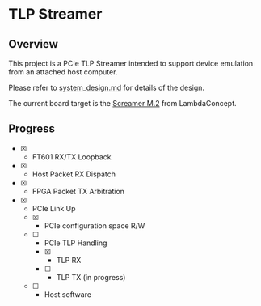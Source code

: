 # TLP Streamer
## Overview
This project is a PCIe TLP Streamer intended to support device emulation from an attached host computer.

Please refer to [system_design.md](docs/system_design.md) for details of the design.

The current board target is the [Screamer M.2](https://shop.lambdaconcept.com/home/43-screamer-m2.html) from LambdaConcept.

## Progress
 - [x] - FT601 RX/TX Loopback
 - [x] - Host Packet RX Dispatch
 - [x] - FPGA Packet TX Arbitration
 - [x] - PCIe Link Up
   - [x] - PCIe configuration space R/W
   - [ ] - PCIe TLP Handling
     + [x] - TLP RX
     + [ ] - TLP TX (in progress)
   - [ ] - Host software
